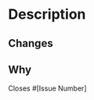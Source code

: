 <!-- 
Fill out the information below to help us review this pull request. 
You can delete these comments once you are done.
-->

# Description

<!-- 
If your changes are extensive, you can provide a brief description here and list more detailed changes below.
-->

## Changes

<!--
- Briefly describe or list **what** this PR changes.
- Share any important highlights regarding your changes, such as screenshots, code snippets, or formatting.
-->

## Why

<!--
- Briefly describe **why** you made this PR.
- If this PR relates to an issue, provide the issue number or link.
- If this PR closes an issue, use a keyword (`Closes #123`).
  - Using a keyword will ensure the issue is automatically closed once this PR is merged.
  - For more information, see [Linking a pull request to an issue using a keyword](https://docs.github.com/issues/tracking-your-work-with-issues/linking-a-pull-request-to-an-issue#linking-a-pull-request-to-an-issue-using-a-keyword).
-->

Closes #[Issue Number]

<!--
Thanks for contributing to Microsoft docs content!

Here are some resources that might be helpful while contributing:
- [Microsoft Docs contributor guide](https://docs.microsoft.com/contribute/)
- [Docs Markdown reference](https://docs.microsoft.com/contribute/markdown-reference)
- [Microsoft Writing Style Guide](https://docs.microsoft.com/style-guide/welcome/)
-->